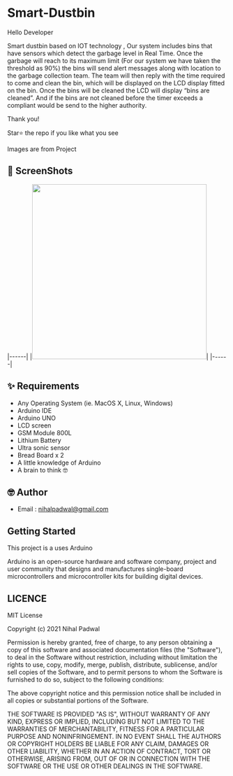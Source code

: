 # Smart-Dustbin

Hello Developer

Smart dustbin based on IOT technology , Our system includes bins that have sensors which detect the garbage level in Real Time. Once the garbage will reach to its maximum limit (For our system we have taken the threshold as 90%) the bins will send alert messages along with location to the garbage collection team. The team will then reply with the time required to come and clean the bin, which will be displayed on the LCD display fitted on the bin. Once the bins will be cleaned the LCD will display “bins are cleaned”. And if the bins are not cleaned before the timer exceeds a compliant would be send to the higher authority.

Thank you!

Star⭐ the repo if you like what you see


Images are from Project
## 📸 ScreenShots

|------|
|<img src="s1.jpg" width="400">|
|------|


## ✨ Requirements
* Any Operating System (ie. MacOS X, Linux, Windows)
* Arduino IDE 
* Arduino UNO
* LCD screen
* GSM Module 800L
* Lithium Battery 
* Ultra sonic sensor
* Bread Board x 2
* A little knowledge of Arduino 
* A brain to think 🤓

## 🤓 Author
* Email : nihalpadwal@gmail.com


## Getting Started

This project is a uses Arduino 

Arduino is an open-source hardware and software company, project and user community that designs and 
manufactures single-board microcontrollers and microcontroller kits for building digital devices.

## LICENCE
 MIT License

Copyright (c) 2021 Nihal Padwal

Permission is hereby granted, free of charge, to any person obtaining a copy
of this software and associated documentation files (the "Software"), to deal
in the Software without restriction, including without limitation the rights
to use, copy, modify, merge, publish, distribute, sublicense, and/or sell
copies of the Software, and to permit persons to whom the Software is
furnished to do so, subject to the following conditions:

The above copyright notice and this permission notice shall be included in all
copies or substantial portions of the Software.

THE SOFTWARE IS PROVIDED "AS IS", WITHOUT WARRANTY OF ANY KIND, EXPRESS OR
IMPLIED, INCLUDING BUT NOT LIMITED TO THE WARRANTIES OF MERCHANTABILITY,
FITNESS FOR A PARTICULAR PURPOSE AND NONINFRINGEMENT. IN NO EVENT SHALL THE
AUTHORS OR COPYRIGHT HOLDERS BE LIABLE FOR ANY CLAIM, DAMAGES OR OTHER
LIABILITY, WHETHER IN AN ACTION OF CONTRACT, TORT OR OTHERWISE, ARISING FROM,
OUT OF OR IN CONNECTION WITH THE SOFTWARE OR THE USE OR OTHER DEALINGS IN THE
SOFTWARE.

